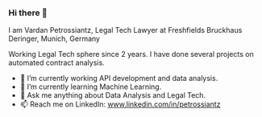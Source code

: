 ### Hi there 👋

I am Vardan Petrossiantz, Legal Tech Lawyer at Freshfields Bruckhaus Deringer, Munich, Germany

Working Legal Tech sphere since 2 years. I have done several projects on automated contract analysis.
<!--
**vardanpetrossiantz/vardanpetrossiantz** is a ✨ _special_ ✨ repository because its `README.md` (this file) appears on your GitHub profile.
-->

- 🔭 I’m currently working API development and data analysis.
- 🌱 I’m currently learning Machine Learning.
- 💬 Ask me anything about Data Analysis and Legal Tech.
- 📫 Reach me on LinkedIn: www.linkedin.com/in/petrossiantz

